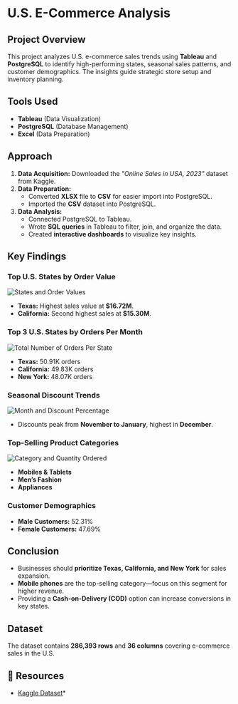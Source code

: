 # U.S. E-Commerce Analysis

## Project Overview
This project analyzes U.S. e-commerce sales trends using **Tableau** and **PostgreSQL** to identify high-performing states, seasonal sales patterns, and customer demographics. The insights guide strategic store setup and inventory planning.

## Tools Used
- **Tableau** (Data Visualization)
- **PostgreSQL** (Database Management)
- **Excel** (Data Preparation)

## Approach
1. **Data Acquisition:** Downloaded the *"Online Sales in USA, 2023"* dataset from Kaggle.
2. **Data Preparation:**
   - Converted **XLSX** file to **CSV** for easier import into PostgreSQL.
   - Imported the **CSV** dataset into PostgreSQL.
3. **Data Analysis:**
   - Connected PostgreSQL to Tableau.
   - Wrote **SQL queries** in Tableau to filter, join, and organize the data.
   - Created **interactive dashboards** to visualize key insights.

## Key Findings
### Top U.S. States by Order Value
![States and Order Values](https://github.com/user-attachments/assets/6188b8ed-1e6e-4ca0-a64c-7861a766ddc5)
- **Texas:** Highest sales value at **$16.72M**.
- **California:** Second highest sales at **$15.30M**.

### Top 3 U.S. States by Orders Per Month
![Total Number of Orders Per State](https://github.com/user-attachments/assets/465488e1-77b2-42ee-b915-7e402373a16f)
- **Texas:** 50.91K orders
- **California:** 49.83K orders
- **New York:** 48.07K orders

### Seasonal Discount Trends
![Month and Discount Percentage](https://github.com/user-attachments/assets/49ca6ede-afde-40df-9201-a71e3208e509)
- Discounts peak from **November to January**, highest in **December**.

### Top-Selling Product Categories
![Category and Quantity Ordered](https://github.com/user-attachments/assets/f4d7e4be-0f0d-4fb9-9da5-9a1e68e3a8ee)
- **Mobiles & Tablets**
- **Men’s Fashion**
- **Appliances**

### Customer Demographics
- **Male Customers:** 52.31%
- **Female Customers:** 47.69%

## Conclusion
- Businesses should **prioritize Texas, California, and New York** for sales expansion.
- **Mobile phones** are the top-selling category—focus on this segment for higher revenue.
- Providing a **Cash-on-Delivery (COD)** option can increase conversions in key states.

## Dataset
The dataset contains **286,393 rows** and **36 columns** covering e-commerce sales in the U.S.

## 📎 Resources
- [Kaggle Dataset](https://www.kaggle.com/datasets/nelgiriyewithana/global-youtube-statistics-2023?resourcecriteria=download)*
